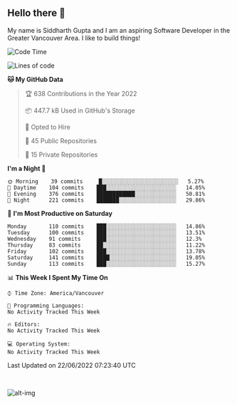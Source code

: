## Hello there :wave:

My name is Siddharth Gupta and I am an aspiring Software Developer in the Greater Vancouver Area. I like to build things!

<!-- ![gif](https://github.com/siddg97/siddg97/blob/master/dino.gif) -->

<!--START_SECTION:waka-->
![Code Time](http://img.shields.io/badge/Code%20Time-0%20secs-blue)

![Lines of code](https://img.shields.io/badge/From%20Hello%20World%20I%27ve%20Written-5%20Million%20lines%20of%20code-blue)

**🐱 My GitHub Data** 

> 🏆 638 Contributions in the Year 2022
 > 
> 📦 447.7 kB Used in GitHub's Storage 
 > 
> 💼 Opted to Hire
 > 
> 📜 45 Public Repositories 
 > 
> 🔑 15 Private Repositories  
 > 
**I'm a Night 🦉** 

```text
🌞 Morning    39 commits     █░░░░░░░░░░░░░░░░░░░░░░░░   5.27% 
🌆 Daytime    104 commits    ███░░░░░░░░░░░░░░░░░░░░░░   14.05% 
🌃 Evening    376 commits    ████████████░░░░░░░░░░░░░   50.81% 
🌙 Night      221 commits    ███████░░░░░░░░░░░░░░░░░░   29.86%

```
📅 **I'm Most Productive on Saturday** 

```text
Monday       110 commits    ███░░░░░░░░░░░░░░░░░░░░░░   14.86% 
Tuesday      100 commits    ███░░░░░░░░░░░░░░░░░░░░░░   13.51% 
Wednesday    91 commits     ███░░░░░░░░░░░░░░░░░░░░░░   12.3% 
Thursday     83 commits     ██░░░░░░░░░░░░░░░░░░░░░░░   11.22% 
Friday       102 commits    ███░░░░░░░░░░░░░░░░░░░░░░   13.78% 
Saturday     141 commits    ████░░░░░░░░░░░░░░░░░░░░░   19.05% 
Sunday       113 commits    ███░░░░░░░░░░░░░░░░░░░░░░   15.27%

```


📊 **This Week I Spent My Time On** 

```text
⌚︎ Time Zone: America/Vancouver

💬 Programming Languages: 
No Activity Tracked This Week

🔥 Editors: 
No Activity Tracked This Week

💻 Operating System: 
No Activity Tracked This Week

```


 Last Updated on 22/06/2022 07:23:40 UTC
<!--END_SECTION:waka-->

<br>

![alt-img](https://github-readme-stats.vercel.app/api?username=siddg97&count_private=true&theme=nightowl&show_icons=true)

